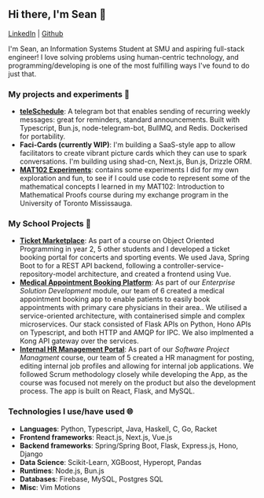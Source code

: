 ## Hi there, I'm Sean 👋
[LinkedIn](https://www.linkedin.com/in/theseanlim/) | [Github](https://github.com/seanl01)

I'm Sean, an Information Systems Student at SMU and aspiring full-stack engineer! I love solving problems using human-centric technology, and programming/developing is one of the most fulfilling ways I've found to do just that.

### My projects and experiments 🧪
- **[teleSchedule](https://github.com/seanl01/teleSchedule)**: A telegram bot that enables sending of recurring weekly messages: great for reminders, standard announcements.
Built with Typescript, Bun.js, node-telegram-bot, BullMQ, and Redis. Dockerised for portability.
- **Faci-Cards (currently WIP)**: I'm building a SaaS-style app to allow facilitators to create vibrant picture cards which they can use to spark
conversations. I'm building using shad-cn, Next.js, Bun.js, Drizzle ORM.
- **[MAT102 Experiments](https://github.com/seanl01/MAT102-Python-Experiments)**: contains some experiments I did for my own exploration and fun, to see if I could use code to represent some of the mathematical concepts I learned in my MAT102: Introduction to Mathematical Proofs course during my exchange program in the University of Toronto Mississauga.

### My School Projects 🍎
- **[Ticket Marketplace](https://github.com/eugenelow13/OOP_Project)**: As part of a course on Object Oriented Programming in year 2,
5 other students and I developed a ticket booking portal for concerts and sporting events. We used Java, Spring Boot to for a REST API backend, following a controller-service-repository-model architecture, and created a frontend using Vue.
- **[Medical Appointment Booking Platform](https://github.com/liyunling2/HealMe)**: As part of our _Enterprise Solution Development_ module, our team of 6 created a medical appointment booking app to enable patients to easily book appointments with primary care physicians in their area..
We utilised a service-oriented architecture, with containerised simple and complex microservices. Our stack consisted of Flask APIs on Python, Hono APIs on Typescript, and both HTTP and AMQP for IPC. We also implmented a Kong API gateway over the services.
- **[Internal HR Management Portal](https://github.com/eugenelow13/IS212_SPM)**: As part of our _Software Project Managment_ course, our team of 5 created a HR managment for posting, editing internal job profiles and allowing for internal job applications. We followed Scrum methodology closely while developing the App, as the
course was focused not merely on the product but also the development process. The app is built on React, Flask, and MySQL.

### Technologies I use/have used 🌐
- **Languages**: Python, Typescript, Java, Haskell, C, Go, Racket
- **Frontend frameworks**: React.js, Next.js, Vue.js
- **Backend frameworks**: Spring/Spring Boot, Flask, Express.js, Hono, Django
- **Data Science**: Scikit-Learn, XGBoost, Hyperopt, Pandas
- **Runtimes**: Node.js, Bun.js
- **Databases**: Firebase, MySQL, Postgres SQL
- **Misc**: Vim Motions

<!-- ### Modules I've taken:
- Web Appli
-->

<!--
**seanl01/seanl01** is a ✨ _special_ ✨ repository because its `README.md` (this file) appears on your GitHub profile.

Here are some ideas to get you started:

- 🔭 I’m currently working on ...
- 🌱 I’m currently learning ...
- 👯 I’m looking to collaborate on ...
- 🤔 I’m looking for help with ...
- 💬 Ask me about ...
- 📫 How to reach me: ...
- 😄 Pronouns: ...
- ⚡ Fun fact: ...
-->

